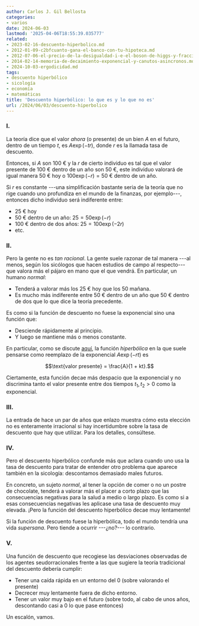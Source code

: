 ```yaml
---
author: Carlos J. Gil Bellosta
categories:
- varios
date: 2024-06-03
lastmod: '2025-04-06T18:55:39.035777'
related:
- 2023-02-16-descuento-hiperbolico.md
- 2012-01-09-c2bfcuanto-gana-el-banco-con-tu-hipoteca.md
- 2012-07-06-el-precio-de-la-desigualdad-i-e-el-boson-de-higgs-y-fracciones.md
- 2014-02-14-memoria-de-decaimiento-exponencial-y-canutos-asincronos.md
- 2024-10-03-ergodicidad.md
tags:
- descuento hiperbólico
- sicología
- economía
- matemáticas
title: 'Descuento hiperbólico: lo que es y lo que no es'
url: /2024/06/03/descuento-hiperbolico
---
```


### I.

La teoría dice que el valor _ahora_ (o presente) de un bien $A$ en el futuro, dentro de un tiempo $t$, es $A\exp(-tr)$, donde $r$ es la llamada tasa de descuento.

Entonces, si $A$ son 100 € y la $r$ de cierto individuo es tal que el valor presente de 100 € dentro de un año son 50 €, este individuo valorará de igual manera 50 € hoy o $100 \exp(-r) = 50$ € dentro de un año.

Si $r$ es constante ---una simplificación bastante seria de la teoría que no rige cuando uno profundiza en el mundo de la finanzas, por ejemplo---, entonces dicho individuo será indiferente entre:
- 25 € hoy
- 50 € dentro de un año: $25 = 50 \exp(-r)$
- 100 € dentro de dos años: $25 = 100 \exp(-2r)$
- etc.

### II.

Pero la gente no es _tan racional_. La gente suele razonar de tal manera ---al menos, según los sicólogos que hacen estudios de campo al respecto--- que valora más el pájaro en mano que el que vendrá. En particular, un humano _normal_:

- Tenderá a valorar más los 25 € hoy que los 50 mañana.
- Es mucho más indiferente entre 50 € dentro de un año que 50 € dentro de dos que lo que dice la teoría precedente.

Es como si la función de descuento no fuese la exponencial sino una función que:
- Desciende rápidamente al principio.
- Y luego se mantiene más o menos constante.

En particular, como se discute [aquí](/2023/02/16/descuento-hiperbolico-bayesiano/), la función _hiperbólica_ en la que suele pensarse como reemplazo de la exponencial $A \exp(-rt)$ es

$$\text{valor presente} = \frac{A}{1 + kt}.$$

Ciertamente, esta función decae más despacio que la exponencial y no discrimina tanto el valor presente entre dos tiempos $t_1, t_2 > 0$ como la exponencial.

### III.

La entrada de hace un par de años que enlazo muestra cómo esta elección no es enteramente irracional si hay incertidumbre sobre la tasa de descuento que hay que utilizar. Para los detalles, consúltese.

### IV.

Pero el descuento hiperbólico confunde más que aclara cuando uno usa la tasa de descuento para tratar de entender otro problema que aparece también en la sicología: descontamos demasiado males futuros.

En concreto, un sujeto _normal_, al tener la opción de comer o no un postre de chocolate, tenderá a valorar más el placer a corto plazo que las consecuencias negativas para la salud a medio o largo plazo. Es como si a esas consecuencias negativas les aplicase una tasa de descuento muy elevada. ¡Pero la función del descuento hiperbólico decae muy lentamente!

Si la función de descuento fuese la hiperbólica, todo el mundo tendría una vida _supersana_. Pero tiende a ocurrir ---¿no?--- lo contrario.

### V.

Una función de descuento que recogiese las desviaciones observadas de los agentes seudorracionales frente a las que sugiere la teoría tradicional del descuento debería cumplir:

- Tener una caída rápida en un entorno del 0 (sobre valorando el presente)
- Decrecer muy lentamente fuera de dicho entorno.
- Tener un valor muy bajo en el futuro (sobre todo, al cabo de unos años, descontando casi a 0 lo que pase entonces)

Un escalón, vamos.